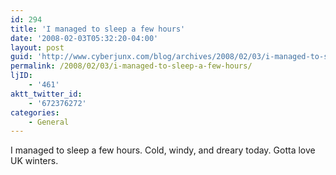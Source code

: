 ```yaml
---
id: 294
title: 'I managed to sleep a few hours'
date: '2008-02-03T05:32:20-04:00'
layout: post
guid: 'http://www.cyberjunx.com/blog/archives/2008/02/03/i-managed-to-sleep-a-few-hours/'
permalink: /2008/02/03/i-managed-to-sleep-a-few-hours/
ljID:
    - '461'
aktt_twitter_id:
    - '672376272'
categories:
    - General
---
```


I managed to sleep a few hours. Cold, windy, and dreary today. Gotta love UK winters.